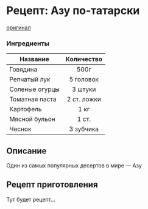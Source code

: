 # Рецепт: Азу по-татарски
[оригинал](https://eda.ru/recepty/osnovnye-blyuda/azu-po-tatarski-21751)

### Ингредиенты
| Название        	| Количество  |
| -------------   	            |:-----------------:|
|Говядина|500г|
|Репчатый лук|5 головок|
|Соленые огурцы|3 штуки|
|Томатная паста|2 ст. ложки|
|Картофель|1 кг|
|Мясной бульон|1 ст.|
|Чеснок|3 зубчика|

## Описание
Один из самых популярных десертов в мире — Азу

## Рецепт приготовления
Тут будет рецепт...
